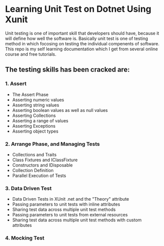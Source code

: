 # Learning Unit Test on Dotnet Using Xunit

Unit testing is one of important skill that developers should have, because it will define how well the software is. Basically unit test is one of testing method in which focosing on testing the individual compenents of software. This repo is my self learning documentation which I get from several online course and free tutorials.

## The testing skills has been cracked are:
### 1. Assert
  - The Assert Phase
  - Asserting numeric values
  - Asserting string values
  - Asserting boolean values as well as null values
  - Asserting Collections
  - Asserting a range of values
  - Asserting Exceptions
  - Asserting object types
### 2. Arrange Phase, and Managing Tests
  - Collections and Traits
  - Class Fixtures and IClassFixture
  - Constructors and IDisposable
  - Collection Definition
  - Parallel Execution of Tests
### 3. Data Driven Test
  - Data Driven Tests in XUnit .net and the "Theory" attribute
  - Passing parameters to unit tests with inline attributes
  - Sharing test data across multiple unit test methods
  - Passing parameters to unit tests from external resources
  - Sharing test data across multiple unit test methods with custom attributes
### 4. Mocking Test


